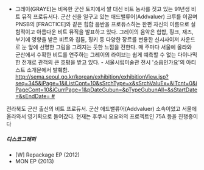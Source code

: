   -
    그레이(GRAYE)는 비옥한 군산 토지에서 쌀 대신 비트 농사를 짓고 있는 91년생 비트 뮤직 프로듀서다. 군산 신을
    일구고 있는 애드밸류어(Addvaluer) 크루를 이끌며 PNSB의 \[FRACTICE\]와 같은 힙합 음반을
    프로듀스하는 한편 자신의 이름으로 실험적이고 아름다운 비트 뮤직을 발표하고 있다. 그레이의 음악은 힙합, 훵크, 재즈,
    부기에 영향을 받은 비트와 칩튠, 훵키 등 다양한 장르를 변용한 신시사이저 사운드로 눈 앞에 선명한 그림을 그려지는 듯한
    느낌을 전한다. 매 주마다 서울에 올라와 군산에서 수확한 비트를 연주하는 그레이의 라이브는 쉽게 예측할 수 없는
    다이나믹한 전개로 관객의 큰 호평을 받고 있다.
    \- 서울시립미술관 전시 '소음인가요'의 아티스트 소개문에서 발췌함.
    [<http://sema.seoul.go.kr/korean/exhibition/exhibitionView.jsp?seq=345&iPage=1&iListCont=10&sSrchType=x&sSrchValuEx=&iTcnt=0&iPageCont=10&iCurrPage=1&pDateGubun=&pTypeGubunAll=&sStartDate=&sEndDate=>
    \#](/http://sema.seoul.go.kr/korean/exhibition/exhibitionView.jsp?seq=345&iPage=1&iListCont=10&sSrchType=x&sSrchValuEx=&iTcnt=0&iPageCont=10&iCurrPage=1&pDateGubun=&pTypeGubunAll=&sStartDate=&sEndDate=_# "wikilink")

전라북도 군산 출신의 비트 프로듀서. 군산 애드밸류어(Addvaluer) 소속이었고 서울에 올라와서 영기획으로 들어갔다. 현재는
후쿠시 요요와의 프로젝트인 75A 등을 진행중이다

##### 디스코그래피

  - \[W\] Repackage EP (2012)
  - MON EP (2013)